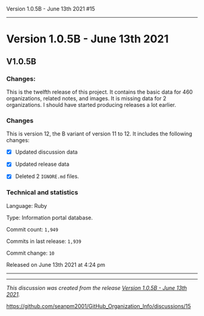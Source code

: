 Version 1.0.5B - June 13th 2021 #15 

***

# Version 1.0.5B - June 13th 2021

## V1.0.5B

### Changes:

This is the twelfth release of this project. It contains the basic data for 460 organizations, <!-- (fork count minus 2) !--> related notes, and images. It is missing data for 2 organizations. I should have started producing releases a lot earlier.

### Changes

This is version 12, the B variant of version 11 to 12. It includes the following changes:

- [x] Updated discussion data

- [x] Updated release data

- [x] Deleted 2 `IGNORE.md` files.

### Technical and statistics

Language: Ruby

Type: Information portal database.

Commit count: `1,949`

Commits in last release: `1,939`

Commit change: `10`

Released on June 13th 2021 at 4:24 pm

***

<hr /><em>This discussion was created from the release <a href='https://github.com/seanpm2001/GitHub_Organization_Info/releases/tag/V1.0.5B'>Version 1.0.5B - June 13th 2021</a>.</em>

https://github.com/seanpm2001/GitHub_Organization_Info/discussions/15

